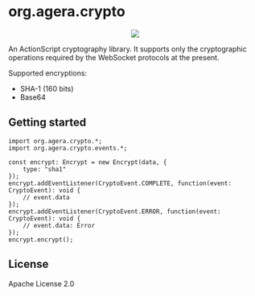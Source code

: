 # org.agera.crypto

<p align="center">
  <a href="https://agera-air.github.io/api/org.agera.crypto">
    <img src="https://img.shields.io/badge/ActionScript%20API%20Documentation-gray">
  </a>
</p>

An ActionScript cryptography library. It supports only the cryptographic operations required by the WebSocket protocols at the present.

Supported encryptions:

* SHA-1 (160 bits)
* Base64

## Getting started

```as3
import org.agera.crypto.*;
import org.agera.crypto.events.*;

const encrypt: Encrypt = new Encrypt(data, {
    type: "sha1"
});
encrypt.addEventListener(CryptoEvent.COMPLETE, function(event: CryptoEvent): void {
    // event.data
});
encrypt.addEventListener(CryptoEvent.ERROR, function(event: CryptoEvent): void {
    // event.data: Error
});
encrypt.encrypt();
```

## License

Apache License 2.0